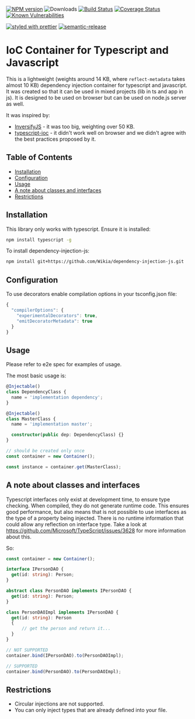 [![NPM version](https://img.shields.io/npm/v/@wikia/dependency-injection.svg)](https://www.npmjs.com/package/@wikia/dependency-injection.svg)
![Downloads](https://img.shields.io/npm/dm/@wikia/dependency-injection.svg)
[![Build Status](https://travis-ci.org/Wikia/dependency-injection-js.svg?branch=master)](https://travis-ci.org/Wikia/dependency-injection-js)
[![Coverage Status](https://coveralls.io/repos/github/Wikia/dependency-injection-js/badge.svg?branch=master)](https://coveralls.io/github/Bielik20/typescript-ioc?branch=master)
[![Known Vulnerabilities](https://snyk.io/test/github/Wikia/dependency-injection-js/badge.svg?targetFile=package.json)](https://snyk.io/test/github/Wikia/dependency-injection-js?targetFile=package.json)

[![styled with prettier](https://img.shields.io/badge/styled_with-prettier-ff69b4.svg)](https://github.com/prettier/prettier)
[![semantic-release](https://img.shields.io/badge/%20%20%F0%9F%93%A6%F0%9F%9A%80-semantic--release-e10079.svg)](https://github.com/semantic-release/semantic-release)

# IoC Container for Typescript and Javascript

This is a lightweight (weights around 14 KB, where `reflect-metadata` takes almost 10 KB) dependency injection container for typescript and javascript. 
It was created so that it can be used in mixed projects (lib in ts and app in js). 
It is designed to be used on browser but can be used on node.js server as well.

It was inspired by:
- [InversifyJS](https://github.com/inversify/InversifyJS) - it was too big, weighting over 50 KB.
- [typescript-ioc](https://github.com/thiagobustamante/typescript-ioc) - it didn't work well on browser and we didn't agree with the best practices proposed by it. 

## Table of Contents

- [Installation](#installation)
- [Configuration](#configuration)
- [Usage](#usage)
- [A note about classes and interfaces](#a-note-about-classes-and-interfaces)
- [Restrictions](#restrictions)

## Installation

This library only works with typescript. Ensure it is installed:

```bash
npm install typescript -g
```

To install dependency-injection-js:

```bash
npm install git+https://github.com/Wikia/dependency-injection-js.git
```

## Configuration

To use decorators enable compilation options in your tsconfig.json file:

```typescript
{
  "compilerOptions": {
    "experimentalDecorators": true,
    "emitDecoratorMetadata": true
  }
}
```

## Usage

Please refer to e2e spec for examples of usage.

The most basic usage is:

```typescript
@Injectable()
class DependencyClass {
  name = 'implementation dependency';
}

@Injectable()
class MasterClass {
  name = 'implementation master';

  constructor(public dep: DependencyClass) {}
}

// should be created only once
const container = new Container();

const instance = container.get(MasterClass);
```

## A note about classes and interfaces

Typescript interfaces only exist at development time, to ensure type checking. When compiled, they do not generate runtime code.
This ensures good performance, but also means that is not possible to use interfaces as the type of a property being injected.
There is no runtime information that could allow any reflection on interface type. Take a look at https://github.com/Microsoft/TypeScript/issues/3628 for more information about this.

So:

```typescript
const container = new Container();

interface IPersonDAO {
  get(id: string): Person;
}

abstract class PersonDAO implements IPersonDAO {
  get(id: string): Person;
}

class PersonDAOImpl implements IPersonDAO {
  get(id: string): Person
  {
      // get the person and return it...
  }
}

// NOT SUPPORTED
container.bind(IPersonDAO).to(PersonDAOImpl);

// SUPPORTED
container.bind(PersonDAO).to(PersonDAOImpl);

```

## Restrictions
- Circular injections are not supported.
- You can only inject types that are already defined into your file.
